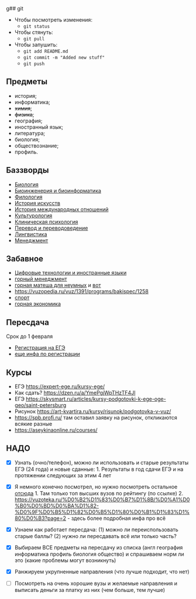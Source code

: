 g## git

- Чтобы посмотреть изменения:
    * `git status`
- Чтобы стянуть:
    * `git pull`
- Чтобы запушить:
    * `git add README.md`
    * `git commit -m "Added new stuff"`
    * `git push`


## Предметы

* история;
* информатика;
* ~~химия~~;
* ~~физика~~;
* география;
* иностранный язык;
* литература;
* биология;
* обществознание;
* профиль.

## Баззворды

* [Биология](https://international.msu.ru/bak/tproduct/380794340-743362655741-napravlenie-podgotovki-biologiya)
* [Биоинженерия и биоинформатика](https://international.msu.ru/bak/tproduct/380794340-392346648541-spetsialnost-bioinzheneriya-i-bioinforma)
* [Филология](https://international.msu.ru/bak/tproduct/380794340-816436508791-napravlenie-podgotovki-filologiya)
* [История искусств](https://international.msu.ru/bak/tproduct/380794340-724361775621-napravlenie-podgotovki-istoriya-iskusstv)
* [История международных отношений](https://international.msu.ru/bak/tproduct/380794340-251700582151-obrazovatelnaya-programma-istoriya-mezhd)
* [Культурология](https://international.msu.ru/bak/tproduct/380794340-736422623471-napravlenie-podgotovki-kulturologiya)
* [Клиническая психология](https://international.msu.ru/bak/tproduct/380794340-438812880001-spetsialnost-klinicheskaya-psihologiya)
* [Перевод и переводоведение](https://international.msu.ru/bak/tproduct/380794340-873885064041-spetsialnost-perevod-i-perevodovedenie)
* [Лингвистика](https://international.msu.ru/bak/tproduct/380794340-188813009651-napravlenie-podgotovki-lingvistika)
* [Менеджмент](https://international.msu.ru/bak/tproduct/380794340-808539441121-napravlenie-podgotovki-menedzhment)

## Забавное

* [Цифровые технологии и иностранные языки](https://dep.spbstu.ru/edu/45.03.04/45.03.04_01/)
* [горный менеджмент](https://vuzopedia.ru/vuz/1073/napr/69)
* [горная матеша для неумных](https://landing.spmi.ru/teoriya-i-matematicheskie-metody-sistemnogo-analiza-i-upravleniya-v-tekhnicheskikh-ekonomicheskikh) и [вот](https://vuzopedia.ru/vuz/1073/programs/bakispec/794)
* https://vuzopedia.ru/vuz/1391/programs/bakispec/1258
* [спорт](https://vuzopedia.ru/vuz/1492/spec)
* [горная экономика](https://vuzopedia.ru/vuz/1073/napr/163)


## Пересдача

Срок до 1 февраля

- [Регистрация на ЕГЭ](https://www.ege.spb.ru/index.php?option=com_k2&view=item&layout=item&id=763&Itemid=236)
- [еще инфа по регистрации](https://nevarono.spb.ru/ege/vypusknikam-proshlykh-let.html)

## Курсы

- ЕГЭ https://expert-ege.ru/kursy-ege/
- Как сдать? https://dzen.ru/a/YmePgjWpTHzTF4Jl
- ЕГЭ https://skysmart.ru/articles/kursy-podgotovki-k-ege-oge-geo/saint-petersburg
- Рисунок https://art-kvartira.ru/kursy/risunok/podgotovka-v-vuz/
- https://spb.profi.ru/ там оставил заявку на рисунок, откликаются всякие разные
- https://aseykinaonline.ru/courses/

## НАДО

- [x] Узнать (очно/телефон), можно ли использовать и старые результаты ЕГЭ (24 года) и новые сданные:
      1. Результаты  в год сдачи ЕГЭ и на протяжении следующих за этим 4 лет

- [x] Я немного конечно посмотрел, но нужно посмотреть остальное [отсюда](https://vuzopedia.ru/rate/region/city/50)
      1. Там только топ высших вузов по рейтингу (по ссылке)
      2. https://vuzoteka.ru/%D0%B2%D1%83%D0%B7%D1%8B/%D0%A1%D0%B0%D0%BD%D0%BA%D1%82-%D0%9F%D0%B5%D1%82%D0%B5%D1%80%D0%B1%D1%83%D1%80%D0%B3?page=2 - здесь более подробная инфа про всё

- [x] Узнаем как работает пересдача: (1) можно ли переиспользовать старые баллы? (2) нужно ли пересдавать всё или только часть?
- [x] Выбираем ВСЕ предметы на пересдачу из списка (англ география информатика профиль биология общество) и спрашиваем норм ли это (какие проблемы могут возникнуть)
- [x] Ранжируем укрупненные направления (что лучше подходит, что нет)
- [ ] Посмотреть на очень хорошие вузы и желаемые направления и выписать деньги за платку из них (чем больше, тем лучше)
